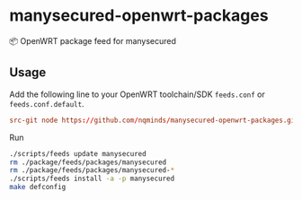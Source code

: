 # manysecured-openwrt-packages

📦 OpenWRT package feed for manysecured

## Usage

Add the following line to your OpenWRT toolchain/SDK `feeds.conf` or `feeds.conf.default`.

```conf
src-git node https://github.com/nqminds/manysecured-openwrt-packages.git
```

Run

```bash
./scripts/feeds update manysecured
rm ./package/feeds/packages/manysecured
rm ./package/feeds/packages/manysecured-*
./scripts/feeds install -a -p manysecured
make defconfig
```
